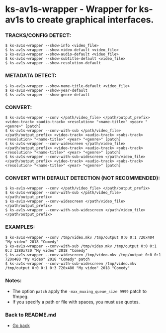 ks-av1s-wrapper - Wrapper for ks-av1s to create graphical interfaces.
=====================================================================

### TRACKS/CONFIG DETECT:

```shell
$ ks-av1s-wrapper --show-info <video_file>
$ ks-av1s-wrapper --show-video-default <video_file>
$ ks-av1s-wrapper --show-audio-default <video_file>
$ ks-av1s-wrapper --show-subtitle-default <video_file>
$ ks-av1s-wrapper --show-resolution-default
```

### METADATA DETECT:
  
```shell
$ ks-av1s-wrapper --show-name-title-default <video_file>
$ ks-av1s-wrapper --show-year-default
$ ks-av1s-wrapper --show-genre-default
```
    
### CONVERT:
  
```shell
$ ks-av1s-wrapper --conv </path/video_file> </path/output_prefix> <video-track> <audio-track> <resolution> "<name-title>" <year> "<genre>" [patch]
$ ks-av1s-wrapper --conv-with-sub </path/video_file> </path/output_prefix> <video-track> <audio-track> <subs-track> <resolution> "<name-title>" <year> "<genre>" [patch]
$ ks-av1s-wrapper --conv-widescreen </path/video_file> </path/output_prefix> <video-track> <audio-track> <subs-track> <resolution> "<name-title>" <year> "<genre>" [patch]
$ ks-av1s-wrapper --conv-with-sub-widescreen </path/video_file> </path/output_prefix> <video-track> <audio-track> <subs-track> <resolution> "<name-title>" <year> "<genre>" [patch]
```
    
### CONVERT WITH DEFAULT DETECTION (NOT RECOMMENDED):

```shell
$ ks-av1s-wrapper --conv </path/video_file> </path/output_prefix>
$ ks-av1s-wrapper --conv-with-sub </path/video_file> </path/output_prefix>
$ ks-av1s-wrapper --conv-widescreen </path/video_file> </path/output_prefix>
$ ks-av1s-wrapper --conv-with-sub-widescreen </path/video_file> </path/output_prefix>
```
    
### EXAMPLES:

```shell
$ ks-av1s-wrapper --conv /tmp/video.mkv /tmp/output 0:0 0:1 720x404 "My video" 2018 "Comedy"
$ ks-av1s-wrapper --conv-with-sub /tmp/video.mkv /tmp/output 0:0 0:1 0:3 1280x720 "My video" 2018 "Comedy"
$ ks-av1s-wrapper --conv-widescreen /tmp/video.mkv /tmp/output 0:0 0:1 720x480 "My video" 2018 "Comedy" patch
$ ks-av1s-wrapper --conv-with-sub-widescreen /tmp/video.mkv /tmp/output 0:0 0:1 0:3 720x480 "My video" 2018 "Comedy"
```
    
### Notes:

  * The option `patch` apply the `-max_muxing_queue_size 9999` patch to ffmpeg.
  * If you specify a path or file with spaces, you must use quotes.
    
### Back to README.md
    
* [Go back](/README.md)
  
